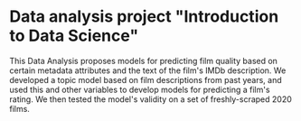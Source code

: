 # Data analysis project "Introduction to Data Science"

This Data Analysis proposes models for predicting film quality based on certain metadata attributes and the text of the film's IMDb description. We developed a topic model based on film descriptions from past years, and used this and other variables to develop models for predicting a film's rating. We then tested the model's validity on a set of freshly-scraped 2020 films. 
 
